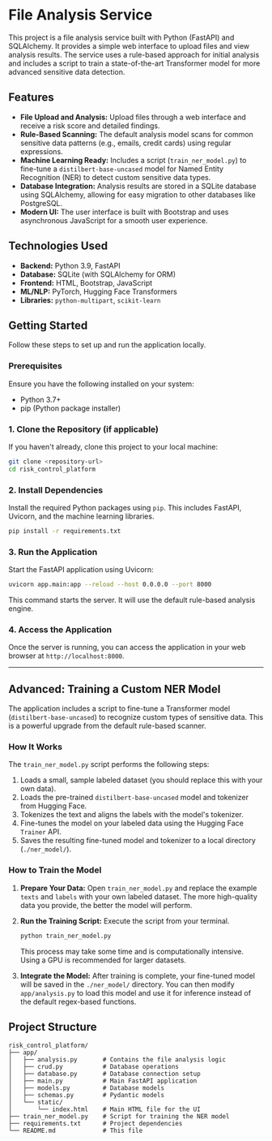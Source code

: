 # File Analysis Service

This project is a file analysis service built with Python (FastAPI) and SQLAlchemy. It provides a simple web interface to upload files and view analysis results. The service uses a rule-based approach for initial analysis and includes a script to train a state-of-the-art Transformer model for more advanced sensitive data detection.

## Features

-   **File Upload and Analysis:** Upload files through a web interface and receive a risk score and detailed findings.
-   **Rule-Based Scanning:** The default analysis model scans for common sensitive data patterns (e.g., emails, credit cards) using regular expressions.
-   **Machine Learning Ready:** Includes a script (`train_ner_model.py`) to fine-tune a `distilbert-base-uncased` model for Named Entity Recognition (NER) to detect custom sensitive data types.
-   **Database Integration:** Analysis results are stored in a SQLite database using SQLAlchemy, allowing for easy migration to other databases like PostgreSQL.
-   **Modern UI:** The user interface is built with Bootstrap and uses asynchronous JavaScript for a smooth user experience.

## Technologies Used

-   **Backend:** Python 3.9, FastAPI
-   **Database:** SQLite (with SQLAlchemy for ORM)
-   **Frontend:** HTML, Bootstrap, JavaScript
-   **ML/NLP:** PyTorch, Hugging Face Transformers
-   **Libraries:** `python-multipart`, `scikit-learn`

## Getting Started

Follow these steps to set up and run the application locally.

### Prerequisites

Ensure you have the following installed on your system:

-   Python 3.7+
-   pip (Python package installer)

### 1. Clone the Repository (if applicable)

If you haven't already, clone this project to your local machine:

```bash
git clone <repository-url>
cd risk_control_platform
```

### 2. Install Dependencies

Install the required Python packages using `pip`. This includes FastAPI, Uvicorn, and the machine learning libraries.

```bash
pip install -r requirements.txt
```

### 3. Run the Application

Start the FastAPI application using Uvicorn:

```bash
uvicorn app.main:app --reload --host 0.0.0.0 --port 8000
```

This command starts the server. It will use the default rule-based analysis engine.

### 4. Access the Application

Once the server is running, you can access the application in your web browser at `http://localhost:8000`.

---

## Advanced: Training a Custom NER Model

The application includes a script to fine-tune a Transformer model (`distilbert-base-uncased`) to recognize custom types of sensitive data. This is a powerful upgrade from the default rule-based scanner.

### How It Works

The `train_ner_model.py` script performs the following steps:
1.  Loads a small, sample labeled dataset (you should replace this with your own data).
2.  Loads the pre-trained `distilbert-base-uncased` model and tokenizer from Hugging Face.
3.  Tokenizes the text and aligns the labels with the model's tokenizer.
4.  Fine-tunes the model on your labeled data using the Hugging Face `Trainer` API.
5.  Saves the resulting fine-tuned model and tokenizer to a local directory (`./ner_model/`).

### How to Train the Model

1.  **Prepare Your Data:** Open `train_ner_model.py` and replace the example `texts` and `labels` with your own labeled dataset. The more high-quality data you provide, the better the model will perform.

2.  **Run the Training Script:** Execute the script from your terminal.

    ```bash
    python train_ner_model.py
    ```
    This process may take some time and is computationally intensive. Using a GPU is recommended for larger datasets.

3.  **Integrate the Model:** After training is complete, your fine-tuned model will be saved in the `./ner_model/` directory. You can then modify `app/analysis.py` to load this model and use it for inference instead of the default regex-based functions.

## Project Structure

```
risk_control_platform/
├── app/
│   ├── analysis.py       # Contains the file analysis logic
│   ├── crud.py           # Database operations
│   ├── database.py       # Database connection setup
│   ├── main.py           # Main FastAPI application
│   ├── models.py         # Database models
│   ├── schemas.py        # Pydantic models
│   └── static/
│       └── index.html    # Main HTML file for the UI
├── train_ner_model.py    # Script for training the NER model
├── requirements.txt      # Project dependencies
└── README.md             # This file
```
